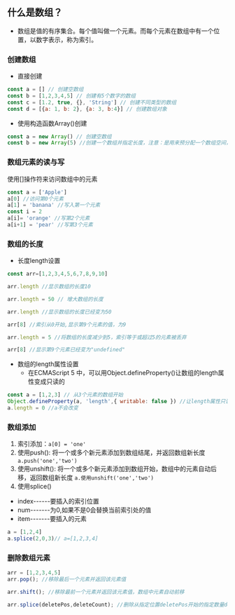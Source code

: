 ## 什么是数组？
- 数组是值的有序集合。每个值叫做一个元素。而每个元素在数组中有一个位置，以数字表示，称为索引。

### 创建数组
- 直接创建
```javascript
const a = [] // 创建空数组
const b = [1,2,3,4,5] // 创建有5个数字的数组
const c = [1.2, true, {}, 'String'] // 创建不同类型的数组
const d = [{a: 1, b: 2}, {a: 3, b:4}] // 创建数组对象
```
- 使用构造函数Array()创建
```javascript
const a = new Array() // 创建空数组
const b = new Array(5) //创建一个数组并指定长度，注意：是用来预分配一个数组空间，数组中是没有存储值的
```

### 数组元素的读与写
使用[]操作符来访问数组中的元素
```javascript
const a = ['Apple']
a[0] //访问第0个元素
a[1] = 'banana' //写入第一个元素
const i = 2
a[i]= 'orange' //写第2个元素
a[i+1] = 'pear' //写第3个元素
```
### 数组的长度
- 长度length设置
```javascript
const arr=[1,2,3,4,5,6,7,8,9,10]

arr.length //显示数组的长度10

arr.length = 50 // 增大数组的长度

arr.length //显示数组的长度已经变为50

arr[8] //索引从0开始,显示第9个元素的值，为9

arr.length = 5 //将数组的长度减少到5，索引等于或超过5的元素被丢弃

arr[8] //显示第9个元素已经变为"undefined"
```

- 数组的length属性设置
    * 在ECMAScript 5 中，可以用Object.defineProperty()让数组的length属性变成只读的
```javascript
const a = [1,2,3] // 从3个元素的数组开始
Object.defineProperty(a, 'length',{ writable: false }) //让length属性只读
a.length = 0 //a不会改变
```

### 数组添加
1. 索引添加：`a[0] = 'one'`
2. 使用push(): 将一个或多个新元素添加到数组结尾，并返回数组新长度
`a.push('one','two')`
3. 使用unshift(): 将一个或多个新元素添加到数组开始，数组中的元素自动后移，返回数组新长度
`a.使用unshift('one','two')`
4. 使用splice()
* index------要插入的索引位置
* num-------为0,如果不是0会替换当前索引处的值
* item-------要插入的元素
```javascript
a = [1,2,4]
a.splice(2,0,3)// a=[1,2,3,4]
```

### 删除数组元素
```javascript
arr = [1,2,3,4,5]
arr.pop(); //移除最后一个元素并返回该元素值

arr.shift(); //移除最前一个元素并返回该元素值，数组中元素自动前移

arr.splice(deletePos,deleteCount); //删除从指定位置deletePos开始的指定数量deleteCount的元素，数组形式返回所移除的元素
```




